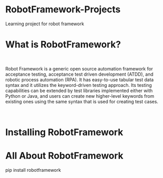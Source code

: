 # RobotFramework-Projects
Learning project for robot framework

<h1>What is RobotFramework?</h1><br>
<p>Robot Framework is a generic open source automation framework for acceptance testing, acceptance test driven development (ATDD), and robotic process automation (RPA). It has easy-to-use tabular test data syntax and it utilizes the keyword-driven testing approach. Its testing capabilities can be extended by test libraries implemented either with Python or Java, and users can create new higher-level keywords from existing ones using the same syntax that is used for creating test cases.</p><br>

<h1>Installing RobotFramework</h1>
<h1> All About RobotFramework</h1>
pip install robotframework
